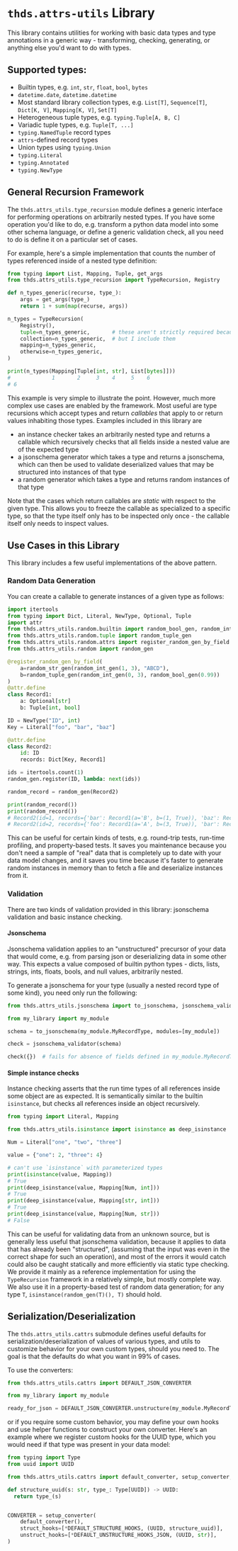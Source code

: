 # `thds.attrs-utils` Library

This library contains utilities for working with basic data types and type annotations in a generic way -
transforming, checking, generating, or anything else you'd want to do with types.

## Supported types:

- Builtin types, e.g. `int`, `str`, `float`, `bool`, `bytes`
- `datetime.date`, `datetime.datetime`
- Most standard library collection types, e.g. `List[T]`, `Sequence[T]`, `Dict[K, V]`, `Mapping[K, V]`,
  `Set[T]`
- Heterogeneous tuple types, e.g. `typing.Tuple[A, B, C]`
- Variadic tuple types, e.g. `Tuple[T, ...]`
- `typing.NamedTuple` record types
- `attrs`-defined record types
- Union types using `typing.Union`
- `typing.Literal`
- `typing.Annotated`
- `typing.NewType`

## General Recursion Framework

The `thds.attrs_utils.type_recursion` module defines a generic interface for performing operations on
arbitrarily nested types. If you have some operation you'd like to do, e.g. transform a python data model
into some other schema language, or define a generic validation check, all you need to do is define it on
a particular set of cases.

For example, here's a simple implementation that counts the number of types referenced inside of a nested
type definition:

```python
from typing import List, Mapping, Tuple, get_args
from thds.attrs_utils.type_recursion import TypeRecursion, Registry

def n_types_generic(recurse, type_):
    args = get_args(type_)
    return 1 + sum(map(recurse, args))

n_types = TypeRecursion(
    Registry(),
    tuple=n_types_generic,       # these aren't strictly required because the implementation is the same for all of them
    collection=n_types_generic,  # but I include them
    mapping=n_types_generic,
    otherwise=n_types_generic,
)

print(n_types(Mapping[Tuple[int, str], List[bytes]]))
#             1       2     3    4     5    6
# 6
```

This example is very simple to illustrate the point. However, much more complex use cases are enabled by
the framework. Most useful are type recursions which accept types and return _callables_ that apply to or
return values inhabiting those types. Examples included in this library are

- an instance checker takes an arbitrarily nested type and returns a callable which recursively checks
  that all fields inside a nested value are of the expected type
- a jsonschema generator which takes a type and returns a jsonschema, which can then be used to validate
  deserialized values that may be structured into instances of that type
- a random generator which takes a type and returns random instances of that type

Note that the cases which return callables are _static_ with respect to the given type. This allows you
to freeze the callable as specialized to a specific type, so that the type itself only has to be
inspected only once - the callable itself only needs to inspect values.

## Use Cases in this Library

This library includes a few useful implementations of the above pattern.

### Random Data Generation

You can create a callable to generate instances of a given type as follows:

```python
import itertools
from typing import Dict, Literal, NewType, Optional, Tuple
import attr
from thds.attrs_utils.random.builtin import random_bool_gen, random_int_gen, random_str_gen
from thds.attrs_utils.random.tuple import random_tuple_gen
from thds.attrs_utils.random.attrs import register_random_gen_by_field
from thds.attrs_utils.random import random_gen

@register_random_gen_by_field(
    a=random_str_gen(random_int_gen(1, 3), "ABCD"),
    b=random_tuple_gen(random_int_gen(0, 3), random_bool_gen(0.99))
)
@attr.define
class Record1:
    a: Optional[str]
    b: Tuple[int, bool]

ID = NewType("ID", int)
Key = Literal["foo", "bar", "baz"]

@attr.define
class Record2:
    id: ID
    records: Dict[Key, Record1]

ids = itertools.count(1)
random_gen.register(ID, lambda: next(ids))

random_record = random_gen(Record2)

print(random_record())
print(random_record())
# Record2(id=1, records={'bar': Record1(a='B', b=(1, True)), 'baz': Record1(a='C', b=(3, True)), 'foo': Record1(a='ACB', b=(1, True))})
# Record2(id=2, records={'foo': Record1(a='A', b=(3, True)), 'bar': Record1(a='ADB', b=(1, True)), 'baz': Record1(a='CAD', b=(0, True))})
```

This can be useful for certain kinds of tests, e.g. round-trip tests, run-time profiling, and
property-based tests. It saves you maintenance because you don't need a sample of "real" data that is
completely up to date with your data model changes, and it saves you time because it's faster to generate
random instances in memory than to fetch a file and deserialize instances from it.

### Validation

There are two kinds of validation provided in this library: jsonschema validation and basic instance
checking.

#### Jsonschema

Jsonschema validation applies to an "unstructured" precursor of your data that would come, e.g. from
parsing json or deserializing data in some other way. This expects a value composed of builtin python
types - dicts, lists, strings, ints, floats, bools, and null values, arbitrarily nested.

To generate a jsonschema for your type (usually a nested record type of some kind), you need only run the
following:

```python
from thds.attrs_utils.jsonschema import to_jsonschema, jsonschema_validator

from my_library import my_module

schema = to_jsonschema(my_module.MyRecordType, modules=[my_module])

check = jsonschema_validator(schema)

check({})  # fails for absence of fields defined in my_module.MyRecordType
```

#### Simple instance checks

Instance checking asserts that the run time types of all references inside some object are as expected.
It is semantically similar to the builtin `isinstance`, but checks all references inside an object
recursively.

```python
from typing import Literal, Mapping

from thds.attrs_utils.isinstance import isinstance as deep_isinstance

Num = Literal["one", "two", "three"]

value = {"one": 2, "three": 4}

# can't use `isinstance` with parameterized types
print(isinstance(value, Mapping))
# True
print(deep_isinstance(value, Mapping[Num, int]))
# True
print(deep_isinstance(value, Mapping[str, int]))
# True
print(deep_isinstance(value, Mapping[Num, str]))
# False
```

This can be useful for validating data from an unknown source, but is generally less useful that
jsonschema validation, because it applies to data that has already been "structured", (assuming that the
input was even in the correct shape for such an operation), and most of the errors it would catch could
also be caught statically and more efficiently via static type checking. We provide it mainly as a
reference implementation for using the `TypeRecursion` framework in a relatively simple, but mostly
complete way. We also use it in a property-based test of random data generation; for any type `T`,
`isinstance(random_gen(T)(), T)` should hold.

## Serialization/Deserialization

The `thds.attrs_utils.cattrs` submodule defines useful defaults for serialization/deserialization of
values of various types, and utils to customize behavior for your own custom types, should you need to.
The goal is that the defaults do what you want in 99% of cases.

To use the converters:

```python
from thds.attrs_utils.cattrs import DEFAULT_JSON_CONVERTER

from my_library import my_module

ready_for_json = DEFAULT_JSON_CONVERTER.unstructure(my_module.MyRecordType())
```

or if you require some custom behavior, you may define your own hooks and use helper functions to
construct your own converter. Here's an example where we register custom hooks for the UUID type, which
you would need if that type was present in your data model:

```python
from typing import Type
from uuid import UUID

from thds.attrs_utils.cattrs import default_converter, setup_converter, DEFAULT_STRUCTURE_HOOKS, DEFAULT_UNSTRUCTURE_HOOKS_JSON

def structure_uuid(s: str, type_: Type[UUID]) -> UUID:
  return type_(s)


CONVERTER = setup_converter(
    default_converter(),
    struct_hooks=[*DEFAULT_STRUCTURE_HOOKS, (UUID, structure_uuid)],
    unstruct_hooks=[*DEFAULT_UNSTRUCTURE_HOOKS_JSON, (UUID, str)],
)
```
